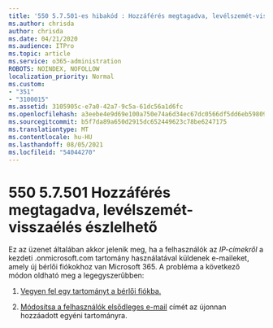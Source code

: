 ```yaml
---
title: '550 5.7.501-es hibakód : Hozzáférés megtagadva, levélszemét-visszaélés észlelhető'
ms.author: chrisda
author: chrisda
ms.date: 04/21/2020
ms.audience: ITPro
ms.topic: article
ms.service: o365-administration
ROBOTS: NOINDEX, NOFOLLOW
localization_priority: Normal
ms.custom:
- "351"
- "3100015"
ms.assetid: 3105905c-e7a0-42a7-9c5a-61dc56a1d6fc
ms.openlocfilehash: a3eebe4e9d69e100a750e74a6d34ec67dc0566df5dd6eb59809adb07ed8a682f
ms.sourcegitcommit: b5f7da89a650d2915dc652449623c78be6247175
ms.translationtype: MT
ms.contentlocale: hu-HU
ms.lasthandoff: 08/05/2021
ms.locfileid: "54044270"
---
```

# <a name="550-57501-access-denied-spam-abuse-detected"></a>550 5.7.501 Hozzáférés megtagadva, levélszemét-visszaélés észlelhető

Ez az üzenet általában akkor jelenik meg, ha a felhasználók az *IP-címekről* a kezdeti .onmicrosoft.com tartomány használatával küldenek e-maileket, amely új bérlői fiókokhoz van Microsoft 365. A probléma a következő módon oldható meg a legegyszerűbben:

1. [Vegyen fel egy tartományt a bérlői fiókba.](https://docs.microsoft.com/microsoft-365/admin/setup/add-domain)

2. [Módosítsa a felhasználók elsődleges e-mail](https://docs.microsoft.com/microsoft-365/admin/add-users/change-a-user-name-and-email-address) címét az újonnan hozzáadott egyéni tartományra.

